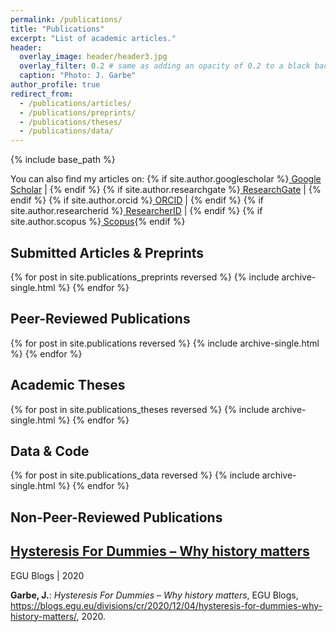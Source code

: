 ```yaml
---
permalink: /publications/
title: "Publications"
excerpt: "List of academic articles."
header:
  overlay_image: header/header3.jpg
  overlay_filter: 0.2 # same as adding an opacity of 0.2 to a black background
  caption: "Photo: J. Garbe"
author_profile: true
redirect_from: 
  - /publications/articles/
  - /publications/preprints/
  - /publications/theses/
  - /publications/data/
---
```


{% include base_path %}

<div class="notice--info social-icons">You can also find my articles on: 
  {% if site.author.googlescholar %}<a href="https://scholar.google.com/citations?user={{ site.author.googlescholar }}"><i class="fas fa-graduation-cap"></i> Google Scholar</a> &#124; {% endif %}
  {% if site.author.researchgate %}<a href="https://www.researchgate.net/profile/{{ site.author.researchgate }}"><i class="ai ai-researchgate-square" aria-hidden="true"></i> ResearchGate</a> &#124; {% endif %}
  {% if site.author.orcid %}<a href="https://orcid.org/{{ site.author.orcid }}"><i class="ai ai-orcid"></i> ORCID</a> &#124; {% endif %}
  {% if site.author.researcherid %}<a href="{{ site.author.researcherid.url }}"><i class="ai ai-researcherid-square"></i> ResearcherID</a> &#124; {% endif %}
  {% if site.author.scopus %}<a href="https://www.scopus.com/authid/detail.uri?authorId={{ site.author.scopus }}"><i class="ai ai-scopus"></i> Scopus</a>{% endif %}</div>

## Submitted Articles & Preprints
{% for post in site.publications_preprints reversed %}
  {% include archive-single.html %}
{% endfor %}

## Peer-Reviewed Publications
{% for post in site.publications reversed %}
  {% include archive-single.html %}
{% endfor %}

## Academic Theses
{% for post in site.publications_theses reversed %}
  {% include archive-single.html %}
{% endfor %}

## Data & Code
{% for post in site.publications_data reversed %}
  {% include archive-single.html %}
{% endfor %}

## Non-Peer-Reviewed Publications
<div class="list__item">
<h2 class="archive__item-title" itemprop="headline"><a href="https://blogs.egu.eu/divisions/cr/2020/12/04/hysteresis-for-dummies-why-history-matters/" title="https://blogs.egu.eu/divisions/cr/2020/12/04/hysteresis-for-dummies-why-history-matters/" target="_blank">Hysteresis For Dummies – Why history matters</a></h2>
<p class="page__meta"><i class="fa fa-book-open" aria-hidden="true"></i> EGU Blogs | 2020</p>
<b>Garbe, J.</b>: <i>Hysteresis For Dummies – Why history matters</i>, EGU Blogs, <a href="https://blogs.egu.eu/divisions/cr/2020/12/04/hysteresis-for-dummies-why-history-matters/" title="https://blogs.egu.eu/divisions/cr/2020/12/04/hysteresis-for-dummies-why-history-matters/" target="_blank">https://blogs.egu.eu/divisions/cr/2020/12/04/hysteresis-for-dummies-why-history-matters/</a>, 2020.
</div>
